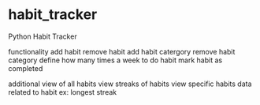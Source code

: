 # habit_tracker
Python Habit Tracker

functionality
add habit
remove habit 
add habit catergory 
remove habit category
define how many times a week to do habit
mark habit as completed

additional 
view of all habits
view streaks of habits
view specific habits
data related to habit
  ex: longest streak
